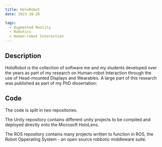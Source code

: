 ```yaml
---
title: HoloRobot
date: 2023-10-26

tags:
  - Augmented Reality
  - Robotics
  - Human-robot Interaction
---
```

## Description

HoloRobot is the collection of software me and my students developed over the years as part of my research on Human-robot Interaction through the use of Head-mounted Displays and Wearables. A large part of this research was published as part of my PhD dissertation: 

## Code

The code is split in two repositories.

The Unity repository contains different unity projects to be compiled and deployed directly onto the Microsoft HoloLens.

The ROS repository contains many projects written to function in ROS, the Robot Opperating System - an open source robbotic middleware suite. 

<!--more-->
